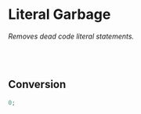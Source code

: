 
# Literal Garbage

*Removes dead code literal statements.*

<br>
<br>

## Conversion

```js
0;
```

```js

```

<br>
